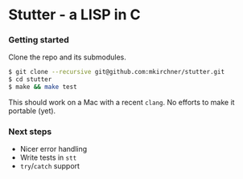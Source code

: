 Stutter - a LISP in C
=====================

### Getting started

Clone the repo and its submodules.

```bash
$ git clone --recursive git@github.com:mkirchner/stutter.git
$ cd stutter
$ make && make test
```

This should work on a Mac with a recent `clang`. No efforts to make it portable
(yet).

### Next steps

* Nicer error handling
* Write tests in `stt`
* `try`/`catch` support
